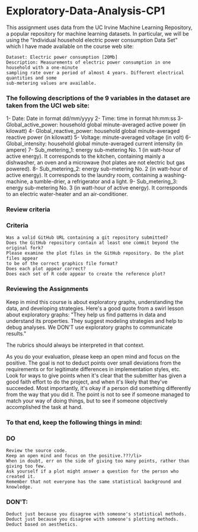 # Exploratory-Data-Analysis-CP1

This assignment uses data from the UC Irvine Machine Learning Repository, a popular repository for machine learning datasets. In particular, we will be using the "Individual household electric power consumption Data Set" which I have made available on the course web site:

    Dataset: Electric power consumption [20Mb]
    Description: Measurements of electric power consumption in one household with a one-minute 
    sampling rate over a period of almost 4 years. Different electrical quantities and some 
    sub-metering values are available.

### The following descriptions of the 9 variables in the dataset are taken from the UCI web site:

  1-  Date: Date in format dd/mm/yyyy
  2-  Time: time in format hh:mm:ss
  3-  Global_active_power: household global minute-averaged active power (in kilowatt)
  4-  Global_reactive_power: household global minute-averaged reactive power (in kilowatt)
  5-  Voltage: minute-averaged voltage (in volt)
  6-  Global_intensity: household global minute-averaged current intensity (in ampere)
  7-  Sub_metering_1: energy sub-metering No. 1 (in watt-hour of active energy). It corresponds to the kitchen, containing mainly a dishwasher, an oven and a microwave (hot plates are not electric but gas powered).
  8-  Sub_metering_2: energy sub-metering No. 2 (in watt-hour of active energy). It corresponds to the laundry room, containing a washing-machine, a tumble-drier, a refrigerator and a light.
  9-  Sub_metering_3: energy sub-metering No. 3 (in watt-hour of active energy). It corresponds to an electric water-heater and an air-conditioner.

### Review criteria

### Criteria

    Was a valid GitHub URL containing a git repository submitted?
    Does the GitHub repository contain at least one commit beyond the original fork?
    Please examine the plot files in the GitHub repository. Do the plot files appear 
    to be of the correct graphics file format?
    Does each plot appear correct?
    Does each set of R code appear to create the reference plot?

### Reviewing the Assignments

Keep in mind this course is about exploratory graphs, understanding the data, and developing strategies. Here's a good quote from a swirl lesson about exploratory graphs: "They help us find patterns in data and understand its properties. They suggest modeling strategies and help to debug analyses. We DON'T use exploratory graphs to communicate results."

The rubrics should always be interpreted in that context.

As you do your evaluation, please keep an open mind and focus on the positive. The goal is not to deduct points over small deviations from the requirements or for legitimate differences in implementation styles, etc. Look for ways to give points when it's clear that the submitter has given a good faith effort to do the project, and when it's likely that they've succeeded. Most importantly, it's okay if a person did something differently from the way that you did it. The point is not to see if someone managed to match your way of doing things, but to see if someone objectively accomplished the task at hand.

### To that end, keep the following things in mind:

### DO

    Review the source code.
    Keep an open mind and focus on the positive.???/li>
    When in doubt, err on the side of giving too many points, rather than giving too few.
    Ask yourself if a plot might answer a question for the person who created it.
    Remember that not everyone has the same statistical background and knowledge.

### DON'T:

    Deduct just because you disagree with someone's statistical methods.
    Deduct just because you disagree with someone's plotting methods.
    Deduct based on aesthetics.